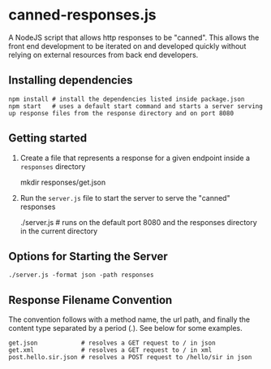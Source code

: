 canned-responses.js
===================
A NodeJS script that allows http responses to be "canned". This allows the front end development to be iterated on and developed quickly without relying on external resources from back end developers.

## Installing dependencies

	npm install # install the dependencies listed inside package.json
	npm start   # uses a default start command and starts a server serving up response files from the response directory and on port 8080

## Getting started

1. Create a file that represents a response for a given endpoint inside a `responses` directory

	mkdir responses/get.json

2. Run the `server.js` file to start the server to serve the "canned" responses

	./server.js # runs on the default port 8080 and the responses directory in the current directory

## Options for Starting the Server

	./server.js -format json -path responses

## Response Filename Convention
The convention follows with a method name, the url path, and finally the content type separated by a period (.). See below for some examples.

	get.json 		   	# resolves a GET request to / in json
	get.xml  		    # resolves a GET request to / in xml
	post.hello.sir.json # resolves a POST request to /hello/sir in json